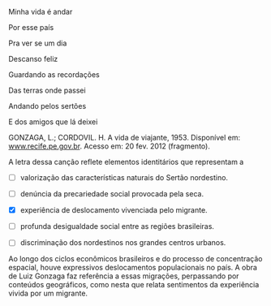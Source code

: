 

Minha vida é andar

Por esse país

Pra ver se um dia

Descanso feliz

Guardando as recordações

Das terras onde passei

Andando pelos sertões

E dos amigos que lá deixei

GONZAGA, L.; CORDOVIL. H. A vida de viajante, 1953. Disponível em: www.recife.pe.gov.br. Acesso em: 20 fev. 2012 (fragmento).

A letra dessa canção reflete elementos identitários que representam a



- [ ] valorização das características naturais do Sertão nordestino.
- [ ] denúncia da precariedade social provocada pela seca.
- [x] experiência de deslocamento vivenciada pelo migrante.
- [ ] profunda desigualdade social entre as regiões brasileiras.
- [ ] discriminação dos nordestinos nos grandes centros urbanos.


Ao longo dos ciclos econômicos brasileiros e do processo de concentração espacial, houve expressivos deslocamentos populacionais no país. A obra de Luiz Gonzaga faz referência a essas migrações, perpassando por conteúdos geográficos, como nesta que relata sentimentos da experiência vivida por um migrante.
